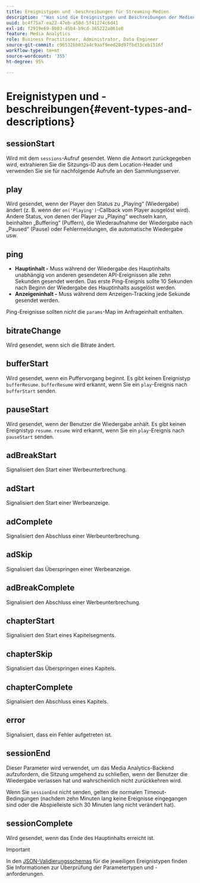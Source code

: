 ```yaml
---
title: Ereignistypen und -beschreibungen für Streaming-Medien
description: '"Was sind die Ereignistypen und Beschreibungen der Mediensammlung? "'
uuid: bc4f75a7-ea22-47eb-a50d-5f41274c6d41
exl-id: f2919e69-8b03-45b4-b9cd-365222a061e0
feature: Media Analytics
role: Business Practitioner, Administrator, Data Engineer
source-git-commit: c96532bb032a4c9aaf9eed28d97fbd33ceb1516f
workflow-type: tm+mt
source-wordcount: '355'
ht-degree: 95%

---
```


# Ereignistypen und -beschreibungen{#event-types-and-descriptions}

## sessionStart

Wird mit dem `sessions`-Aufruf gesendet. Wenn die Antwort zurückgegeben wird, extrahieren Sie die Sitzungs-ID aus dem Location-Header und verwenden Sie sie für nachfolgende Aufrufe an den Sammlungsserver.

## play

Wird gesendet, wenn der Player den Status zu „Playing“ (Wiedergabe) ändert (z. B. wenn der `on('Playing')`-Callback vom Player ausgelöst wird). Andere Status, von denen der Player zu „Playing“ wechseln kann, beinhalten „Buffering“ (Puffern), die Wiederaufnahme der Wiedergabe nach „Paused“ (Pause) oder Fehlermeldungen, die automatische Wiedergabe usw.

## ping

* **Hauptinhalt -** Muss während der Wiedergabe des Hauptinhalts unabhängig von anderen gesendeten API-Ereignissen alle zehn Sekunden gesendet werden. Das erste Ping-Ereignis sollte 10 Sekunden nach Beginn der Wiedergabe des Hauptinhalts ausgelöst werden.
* **Anzeigeninhalt -** Muss während dem Anzeigen-Tracking jede Sekunde gesendet werden.

Ping-Ereignisse sollten *nicht* die `params`-Map im Anfrageinhalt enthalten.

## bitrateChange

Wird gesendet, wenn sich die Bitrate ändert.

## bufferStart

Wird gesendet, wenn ein Puffervorgang beginnt. Es gibt keinen Ereignistyp `bufferResume`. `bufferResume` wird erkannt, wenn Sie ein `play`-Ereignis nach `bufferStart` senden.

## pauseStart

Wird gesendet, wenn der Benutzer die Wiedergabe anhält. Es gibt keinen Ereignistyp `resume`. `resume` wird erkannt, wenn Sie ein `play`-Ereignis nach `pauseStart` senden.

## adBreakStart

Signalisiert den Start einer Werbeunterbrechung.

## adStart

Signalisiert den Start einer Werbeanzeige.

## adComplete

Signalisiert den Abschluss einer Werbeunterbrechung.

## adSkip

Signalisiert das Überspringen einer Werbeanzeige.

## adBreakComplete

Signalisiert den Abschluss einer Werbeunterbrechung.

## chapterStart

Signalisiert den Start eines Kapitelsegments.

## chapterSkip

Signalisiert das Überspringen eines Kapitels.

## chapterComplete

Signalisiert den Abschluss eines Kapitels.

## error

Signalisiert, dass ein Fehler aufgetreten ist.

## sessionEnd

Dieser Parameter wird verwendet, um das Media Analytics-Backend aufzufordern, die Sitzung umgehend zu schließen, wenn der Benutzer die Wiedergabe verlassen hat und wahrscheinlich nicht zurückkehren wird.

Wenn Sie `sessionEnd` nicht senden, gelten die normalen Timeout-Bedingungen (nachdem zehn Minuten lang keine Ereignisse eingegangen sind oder die Abspielleiste sich 30 Minuten lang nicht verändert hat).

## sessionComplete

Wird gesendet, wenn das Ende des Hauptinhalts erreicht ist.

>[!IMPORTANT]
>
>In den [JSON-Validierungsschemas](/help/media-collection-api/mc-api-ref/mc-api-json-validation.md) für die jeweiligen Ereignistypen finden Sie Informationen zur Überprüfung der Parametertypen und -anforderungen.
